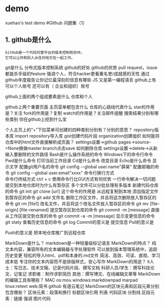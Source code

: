 # demo
xuehao's test demo
#Github 问题集（1）
## 1. github是什么

	GitHub是一个代码托管平台的版本控制和协作。
	它可以让你和别人从任何地方在一起工作。

git是什么
	分布式版本控制系统
github的好处
github的优势
	pull request，issue都是杀手级的feature
	强调个人，符合hacker更看重名誉/成就感的天性
通过github年度报告让你记忆最深刻的信息有哪些
	JS 又是第一编程语言
github上有可以个人账号 还可以有（ 企业和组织）账号

github上面的两个组成要素是什么 仓库和个人

github上两个重要页面
主页菜单都包含什么
仓库的心跳线代表什么
star的作用是？关注
fork的作用是？复制
watch的作用是？关注邮件提醒
搜索结果分别有哪些类别
你在github上挖到什么宝





个人主页上的“+”下拉菜单可创建的四种类别分别有？分别的意思？
repository版本库  import repository导入库  gist创建代码片段  organization创建组织
如何能将仓库中的html文件直接解析成页面？
settings设置->github pages->source->None换做master branch点击save
如何删除仓库
settings设置->delete->从新输入要删除的文件路径
Bash是什么操作系统的命令
Windows下的命令行命令
Pwd是什么命令
打印当前工作目录
Cd是什么命令
改变目录
Echo是什么命令
显示文字
配置git用户名的命令
git config --global user.name"薛昊"
配置邮箱的命令
git config --global user.email"xxxx"
命令行换行方式
\
命令行终结方式
ctrl + c
使用命令行比GUI方式有何优势
一行命令解决一切问题
提交到本地仓库时为什么有暂存区
多个文件可以分批处理有多版本
新建代码仓库的命令
git init
git clone [url] 这个命令的作用是
从远程复制到本地
添加指定文件到暂存区的命令
git add 文件名
删除工作区文件，并且将这次删除放入暂存区的命令
git rm [file1]
改名文件，并且将这个改名文件放入暂存区的命令
git mv [file-origin] [file-renamed]
提交暂存区到仓库的命令
git commit -m [message]
直接从工作区提交到仓库的命令
git commit -a -m [message]
显示变更信息的命令
git staty
查看历史信息的命令
git log
Commit的意义是
提交信息
Pull的意义是

Push的意义是
把本地仓库推广到远程仓库

MarkDown是什么？
	markdown是一种轻量级标记语言
MarkDown的特点？
	纯文本内容，兼容所有的文本编辑器与字处理软件
	可以放到版本管理系统中，追踪历史变更
	轻松的导入html、pdf和本身的.md文件
	简洁、高效、可读、直观、学习成本低
	专注你的文本内容而不是排版样式，安心写作
MarkDown的用途？
	it人士：写日志、技术文稿、记录代码片段、撰写文档
	科研人员/学生：撰写科技论文、记笔记
	求职者：制作求职简历
	其他：撰写博文、在线编辑文章等
MarkDown的编辑工具有哪些？
	MAC os:mou
	windows:markdownpad marpad
	linux:retext
	web:简书 github 有道云笔记
MarkDown的区块元素和区段元素分别包含哪些？
	区块元素：段落和换行 标题区块引用 列表 代码区块 分割线
	区段元素：链接 强调 图片代码
